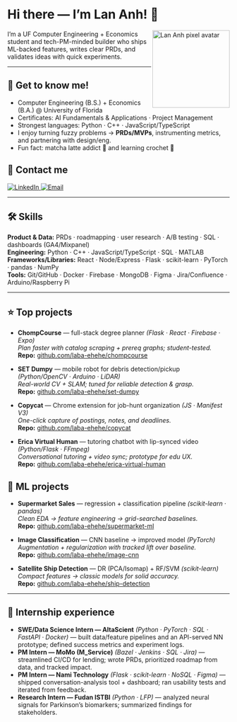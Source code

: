 <!-- Profile README for Lan Anh Do -->
<h1>Hi there — I’m Lan Anh! 👋</h1>

<!-- Right-side avatar (optional: add assets/pixel-lan-anh.png) -->
<img align="right" src="assets/pixel-lan-anh.png" width="175" alt="Lan Anh pixel avatar" />

I’m a UF Computer Engineering + Economics student and tech-PM-minded builder who ships ML-backed features, writes clear PRDs, and validates ideas with quick experiments.

---

## 🌸  Get to know me!
- Computer Engineering (B.S.) + Economics (B.A.) @ University of Florida  
- Certificates: AI Fundamentals & Applications · Project Management  
- Strongest languages: Python · C++ · JavaScript/TypeScript  
- I enjoy turning fuzzy problems → **PRDs/MVPs**, instrumenting metrics, and partnering with design/eng.  
- Fun fact: matcha latte addict 🧋 and learning crochet 🧶

## 🌸  Contact me
<a href="https://www.linkedin.com/in/lananhnguyendo/">
  <img src="https://img.shields.io/badge/LINKED%20IN-0A66C2?logo=linkedin&logoColor=white" alt="LinkedIn" />
</a>
<a href="mailto:lananhdo2905@gmail.com">
  <img src="https://img.shields.io/badge/EMAIL-EA4335?logo=gmail&logoColor=white" alt="Email" />
</a>

---

## 🛠️ Skills
**Product & Data:** PRDs · roadmapping · user research · A/B testing · SQL · dashboards (GA4/Mixpanel)  
**Engineering:** Python · C++ · JavaScript/TypeScript · SQL · MATLAB  
**Frameworks/Libraries:** React · Node/Express · Flask · scikit-learn · PyTorch · pandas · NumPy  
**Tools:** Git/GitHub · Docker · Firebase · MongoDB · Figma · Jira/Confluence · Arduino/Raspberry Pi

---

## ⭐ Top projects
- **ChompCourse** — full-stack degree planner *(Flask · React · Firebase · Expo)*  
  _Plan faster with catalog scraping + prereq graphs; student-tested._  
  **Repo:** [github.com/laba-ehehe/chompcourse](https://github.com/laba-ehehe/chompcourse) <!-- replace if slug differs -->

- **SET Dumpy** — mobile robot for debris detection/pickup *(Python/OpenCV · Arduino · LiDAR)*  
  _Real-world CV + SLAM; tuned for reliable detection & grasp._  
  **Repo:** [github.com/laba-ehehe/set-dumpy](https://github.com/laba-ehehe/set-dumpy)

- **Copycat** — Chrome extension for job-hunt organization *(JS · Manifest V3)*  
  _One-click capture of postings, notes, and deadlines._  
  **Repo:** [github.com/laba-ehehe/copycat](https://github.com/laba-ehehe/copycat)

- **Erica Virtual Human** — tutoring chatbot with lip-synced video *(Python/Flask · FFmpeg)*  
  _Conversational tutoring + video sync; prototype for edu UX._  
  **Repo:** [github.com/laba-ehehe/erica-virtual-human](https://github.com/laba-ehehe/erica-virtual-human)

## 🧠 ML projects
- **Supermarket Sales** — regression + classification pipeline *(scikit-learn · pandas)*  
  _Clean EDA → feature engineering → grid-searched baselines._  
  **Repo:** [github.com/laba-ehehe/supermarket-ml](https://github.com/laba-ehehe/supermarket-ml)

- **Image Classification** — CNN baseline → improved model *(PyTorch)*  
  _Augmentation + regularization with tracked lift over baseline._  
  **Repo:** [github.com/laba-ehehe/image-cnn](https://github.com/laba-ehehe/image-cnn)

- **Satellite Ship Detection** — DR (PCA/Isomap) + RF/SVM *(scikit-learn)*  
  _Compact features → classic models for solid accuracy._  
  **Repo:** [github.com/laba-ehehe/ship-detection](https://github.com/laba-ehehe/ship-detection)

---

## 💼 Internship experience
- **SWE/Data Science Intern — AltaScient** *(Python · PyTorch · SQL · FastAPI · Docker)* — built data/feature pipelines and an API-served NN prototype; defined success metrics and experiment logs.  
- **PM Intern — MoMo (M_Service)** *(Bazel · Jenkins · SQL · Jira)* — streamlined CI/CD for lending; wrote PRDs, prioritized roadmap from data, and tracked impact.  
- **PM Intern — Nami Technology** *(Flask · scikit-learn · NoSQL · Figma)* — shipped conversation-analysis tool + dashboard; ran usability tests and iterated from feedback.  
- **Research Intern — Fudan ISTBI** *(Python · LFP)* — analyzed neural signals for Parkinson’s biomarkers; summarized findings for stakeholders.


